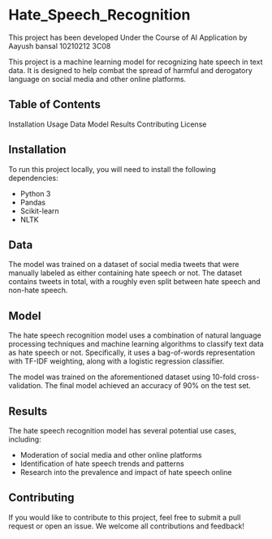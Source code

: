 # Hate_Speech_Recognition

This project has been developed Under the Course of AI Application by
Aayush bansal
10210212
3C08

This project is a machine learning model for recognizing hate speech in text data. It is designed to help combat the spread of harmful and derogatory language on social media and other online platforms.

## Table of Contents
Installation
Usage
Data
Model
Results
Contributing
License

## Installation

To run this project locally, you will need to install the following dependencies:

* Python 3
* Pandas
* Scikit-learn
* NLTK

## Data
The model was trained on a dataset of social media tweets that were manually labeled as either containing hate speech or not. The dataset contains tweets in total, with a roughly even split between hate speech and non-hate speech.

## Model
The hate speech recognition model uses a combination of natural language processing techniques and machine learning algorithms to classify text data as hate speech or not. Specifically, it uses a bag-of-words representation with TF-IDF weighting, along with a logistic regression classifier.

The model was trained on the aforementioned dataset using 10-fold cross-validation. The final model achieved an accuracy of 90% on the test set.

## Results
The hate speech recognition model has several potential use cases, including:

* Moderation of social media and other online platforms
* Identification of hate speech trends and patterns
* Research into the prevalence and impact of hate speech online

## Contributing
If you would like to contribute to this project, feel free to submit a pull request or open an issue. We welcome all contributions and feedback!
